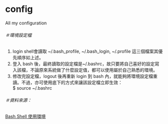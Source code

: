 config
======
All my configuration


###### ＃環境設定檔

  1. login shell會讀取 ~/.bash_profile, ~/.bash_login, ~/.profile 這三個檔案其優先順序如上述。<br/>
  2. 登入 bash 後，最終讀取的設定檔是~/.bashrc，故只要將自己喜好的設定寫入該檔，不論原來系統做了什麼設定值，都可以使用屬於自己熟悉的環境。<br/>
  3. 修改完設定檔，logout 後再重新 login 到 bash 內，就能夠將環境設定檔重讀。不過，亦可使用底下的方式來讓該設定檔立即生效：<br/>
    $ source ~/.bashrc<br/>






###### ＃資料來源：
[Bash Shell 使用環境](http://dywang.csie.cyut.edu.tw/moodle23/dywang/linuxSystem/node90.html)
